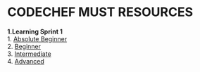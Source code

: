 # CODECHEF MUST RESOURCES
**1.Learning Sprint 1** <br/>
        1. [Absolute Beginner](LearningSprint1/AbsoluteBeginner.md)<br/>
        2. [Beginner](LearningSprint1/Beginner.md)<br/>
        3. [Intermediate](LearningSprint1/Intermediate.md)<br/>
        4. [Advanced](LearningSprint1/Advanced.md)<br/>
